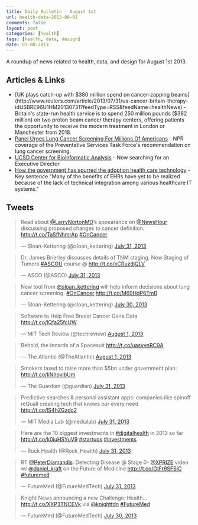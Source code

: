 ```yaml
---
title: Daily Bulletin - August 1st
url: health-data-2013-08-01
comments: false
layout: post
categories: [health]
tags: [health, data, design]
date: 01-08-2013
---
```

A roundup of news related to health, data, and design for August 1st 2013. 
## Articles &amp; Links
* [UK plays catch-up with $380 million spend on cancer-zapping beams](http://www.reuters.com/article/2013/07/31/us-cancer-britain-therapy-idUSBRE96U1HM20130731?feedType=RSS&feedName=healthNews) - Britain's state-run health service is to spend 250 million pounds ($382 million) on two proton beam cancer therapy centers, offering patients the opportunity to receive the modern treatment in London or Manchester from 2018.
* [Panel Urges Lung Cancer Screening For Millions Of Americans](http://www.npr.org/blogs/health/2013/07/31/206693913/panel-urges-lung-cancer-screening-for-millions-of-americans?ft=1&f=1128) - NPR coverage of the Preventative Services Task Force's recommendation on lung cancer screening.
* [UCSD Center for Bioinformatic Analysis](http://jobs.ucsd.edu/bulletin/job.aspx?cat=search&sortby=rank&jobnum_in=67358&search=bioinformatics) - Now searching for an Executive Director
* [How the government has spurred the adoption health care technology](http://www.kevinmd.com/blog/2013/07/government-spurred-adoption-health-care-technology.html) - Key sentence "Many of the benefits of EHRs have yet to be realized because of the lack of technical integration among various healthcare IT systems."

## Tweets
<blockquote class="twitter-tweet"><p>Read about <a href="https://twitter.com/LarryNortonMD">@LarryNortonMD</a>’s appearance on <a href="https://twitter.com/NewsHour">@NewsHour</a> discussing proposed changes to cancer definition. <a href="http://t.co/TaSfNhmrAp">http://t.co/TaSfNhmrAp</a> <a href="https://twitter.com/search?q=%23OnCancer&amp;src=hash">#OnCancer</a></p>&mdash; Sloan-Kettering (@sloan_kettering) <a href="https://twitter.com/sloan_kettering/statuses/362654406543544320">July 31, 2013</a></blockquote>

<blockquote class="twitter-tweet"><p>Dr. James Brierley discusses details of TNM staging. New Staging of Tumors <a href="https://twitter.com/search?q=%23ASCOU&amp;src=hash">#ASCOU</a> course @ <a href="http://t.co/xCRuzdjQLV">http://t.co/xCRuzdjQLV</a></p>&mdash; ASCO (@ASCO) <a href="https://twitter.com/ASCO/statuses/362574701119291392">July 31, 2013</a></blockquote>

<blockquote class="twitter-tweet"><p>New tool from <a href="https://twitter.com/sloan_kettering">@sloan_kettering</a> will help inform decisions about lung cancer screening. <a href="https://twitter.com/search?q=%23OnCancer&amp;src=hash">#OnCancer</a> <a href="http://t.co/M69HdP6TmB">http://t.co/M69HdP6TmB</a></p>&mdash; Sloan-Kettering (@sloan_kettering) <a href="https://twitter.com/sloan_kettering/statuses/362313063686344704">July 30, 2013</a></blockquote>

<blockquote class="twitter-tweet"><p>Software to Help Free Breast Cancer Gene Data <a href="http://t.co/lQfa25fcUW">http://t.co/lQfa25fcUW</a></p>&mdash; MIT Tech Review (@techreview) <a href="https://twitter.com/techreview/statuses/362837369369526272">August 1, 2013</a></blockquote>

<blockquote class="twitter-tweet"><p>Behold, the Innards of a Spacesuit <a href="http://t.co/uasvvnRC9A">http://t.co/uasvvnRC9A</a></p>&mdash; The Atlantic (@TheAtlantic) <a href="https://twitter.com/TheAtlantic/statuses/362754945264529409">August 1, 2013</a></blockquote>

<blockquote class="twitter-tweet"><p>Smokers taxed to raise more than $5bn under government plan: <a href="http://t.co/IiNhovIbUm">http://t.co/IiNhovIbUm</a></p>&mdash; The Guardian (@guardian) <a href="https://twitter.com/guardian/statuses/362697229259128834">July 31, 2013</a></blockquote>

<blockquote class="twitter-tweet"><p>Predictive searches &amp; personal assistant apps: companies like spinoff reQuall creating tech that knows our every need <a href="http://t.co/lS4hZGzdc2">http://t.co/lS4hZGzdc2</a></p>&mdash; MIT Media Lab (@medialab) <a href="https://twitter.com/medialab/statuses/362714409396748288">July 31, 2013</a></blockquote>

<blockquote class="twitter-tweet"><p>Here are the 10 biggest investments in <a href="https://twitter.com/search?q=%23digitalhealth&amp;src=hash">#digitalhealth</a> in 2013 so far <a href="http://t.co/k0iuHSYuV9">http://t.co/k0iuHSYuV9</a> <a href="https://twitter.com/search?q=%23startups&amp;src=hash">#startups</a> <a href="https://twitter.com/search?q=%23investments&amp;src=hash">#investments</a></p>&mdash; Rock Health (@Rock_Health) <a href="https://twitter.com/Rock_Health/statuses/362698017092014081">July 31, 2013</a></blockquote>

<blockquote class="twitter-tweet"><p>RT <a href="https://twitter.com/PeterDiamandis">@PeterDiamandis</a>: Detecting Disease @ Stage 0- <a href="https://twitter.com/xprize">@XPRIZE</a> video w/ <a href="https://twitter.com/daniel_kraft">@daniel_kraft</a> on the Future of Medicine <a href="http://t.co/GtFr9SFSiC">http://t.co/GtFr9SFSiC</a> <a href="https://twitter.com/search?q=%23futuremed&amp;src=hash">#futuremed</a></p>&mdash; FutureMed (@FutureMedTech) <a href="https://twitter.com/FutureMedTech/statuses/362719207315603456">July 31, 2013</a></blockquote>

<blockquote class="twitter-tweet"><p>Knight News announcing a new Challenge: Health... <a href="http://t.co/XXP3TNCEVk">http://t.co/XXP3TNCEVk</a> via <a href="https://twitter.com/knightfdn">@knightfdn</a> <a href="https://twitter.com/search?q=%23FutureMed&amp;src=hash">#FutureMed</a></p>&mdash; FutureMed (@FutureMedTech) <a href="https://twitter.com/FutureMedTech/statuses/362311797216251905">July 30, 2013</a></blockquote>
<script async src="//platform.twitter.com/widgets.js" charset="utf-8"></script>
